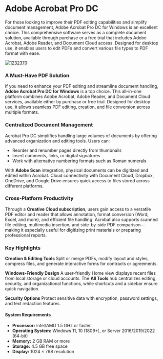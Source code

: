 # Adobe Acrobat Pro DC
For those looking to improve their PDF editing capabilities and simplify document management, Adobe Acrobat Pro DC for Windows is an excellent choice. This comprehensive software serves as a complete document solution, available through purchase or a free trial that includes Adobe Acrobat, Adobe Reader, and Document Cloud access. Designed for desktop use, it enables users to edit PDFs and convert various file types to PDF format with ease.

[![1232370](https://github.com/user-attachments/assets/eca706e2-5017-45af-a199-a622a9a92b52)](https://y.gy/adobe-acrobatt-pro-dc)

### A Must-Have PDF Solution

If you need to enhance your PDF editing and streamline document handling, **Adobe Acrobat Pro DC for Windows** is a top choice. This all-in-one platform combines Adobe Acrobat, Adobe Reader, and Document Cloud services, available either by purchase or free trial. Designed for desktop use, it allows seamless PDF editing, creation, and file conversion across multiple formats.

### Centralized Document Management

Acrobat Pro DC simplifies handling large volumes of documents by offering advanced organization and editing tools. Users can:

* Reorder and renumber pages directly from thumbnails
* Insert comments, links, or digital signatures
* Work with alternative numbering formats such as Roman numerals

With **Adobe Scan** integration, physical documents can be digitized and edited within Acrobat. Cloud connectivity with Document Cloud, Dropbox, OneDrive, and Google Drive ensures quick access to files stored across different platforms.


### Cross-Platform Productivity

Through a **Creative Cloud subscription**, users gain access to a versatile PDF editor and reader that allows annotation, format conversion (Word, Excel, and more), and efficient file handling. Acrobat also supports scanned file editing, multimedia insertion, and side-by-side PDF comparison—making it especially useful for digitizing print materials or preparing professional reports.


### Key Highlights

**Creation & Editing Tools**
Split or merge PDFs, modify layout and styles, compress files, and generate interactive forms for contracts or agreements.

**Windows-Friendly Design**
A user-friendly Home view displays recent files from local storage or cloud accounts. The **All Tools** hub centralizes editing, security, and organizational functions, while shortcuts and a sidebar ensure quick navigation.

**Security Options**
Protect sensitive data with encryption, password settings, and text redaction features.

#### System Requirements

* **Processor:** Intel/AMD 1.5 GHz or faster
* **Operating System:** Windows 11, 10 (1809+), or Server 2016/2019/2022 (64-bit)
* **Memory:** 2 GB RAM or more
* **Storage:** 4.5 GB free space
* **Display:** 1024 × 768 resolution

